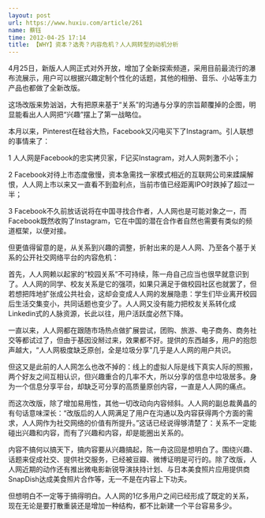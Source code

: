 ```yaml
---
layout: post
url: https://www.huxiu.com/article/261
name: 蔡钰
time: 2012-04-25 17:14
title: 【WHY】资本？选秀？内容危机？人人网转型的动机分析
---
```

4月25日，新版人人网正式对外开放，增加了全新探索频道，采用目前最流行的瀑布流展示，用户可以根据兴趣定制个性化的话题，其他的相册、音乐、小站等主力产品也都做了全新改版。

这场改版来势汹汹，大有把原来基于“关系”的沟通与分享的宗旨颠覆掉的企图，明显能看出人人网把“兴趣”摆上了第一战略位。

本月以来，Pinterest在硅谷大热，Facebook又闪电买下了Instagram。引人联想的事情来了：

1 人人网是Facebook的忠实拷贝家，F记买Instagram，对人人网刺激不小；

2 Facebook对待上市态度傲慢，资本急需找一家模式相近的互联网公司来蹂躏解恨，人人网上市以来又一直看不到盈利点，当前市值已经距离IPO时跌掉了超过一半；

3 Facebook不久前放话说将在中国寻找合作者，人人网也是可能对象之一，而Facebook既然收购了Instagram，它在中国的潜在合作者自然也需要有类似的频道框架，以便对接。

但更值得留意的是，从关系到兴趣的调整，折射出来的是人人网、乃至各个基于关系的公开社交网络平台的内容危机：

首先，人人网赖以起家的“校园关系”不可持续，陈一舟自己应当也很早就意识到了。人人网的同学、校友关系是它的强项，如果只满足于做校园社区也就罢了，但若想把阵地扩张成公共社会，这却会变成人人网的发展隐患：学生们毕业离开校园后生活交集变小，共同话题也变少了。人人网又没有能力把校友关系转化成Linkedin式的人脉资源，长此以往，用户活跃度必然下降。

一直以来，人人网都在跟随市场热点做扩展尝试，团购、旅游、电子商务、商务社交等都试过了，但由于基因没掰过来，效果都不好。提供的东西越多，用户的抱怨声越大，“人人网极度缺乏原创，全是垃圾分享”几乎是人人网的用户共识。

但这又是此前的人人网怎么也改不掉的：线上的虚拟人际是线下真实人际的照搬，两个好友之间互相认识，但兴趣重合的几率不大，所以分享的信息中垃圾居多。身为一个信息分享平台，却缺乏可分享的高质量原创内容，一直是人人网的痛点。

而这次改版，除了增加易用性，其他一切改动向内容倾斜。人人网的副总裁黄晶的有句话意味深长：“改版后的人人网满足了用户在沟通以及内容获得两个方面的需求，人人网作为社交网络的价值有所提升。”这话已经说得够清楚了：关系不一定能碰出兴趣和内容，而有了兴趣和内容，却是能圈出关系的。

内容不搞何以搞天下，搞内容要从兴趣搞起，陈一舟这回是想明白了。围绕兴趣、话题来促成社交、提供社交服务，已经被豆瓣、微博证明是可行的。除了改版，人人网近期的动作还有推出微电影新锐导演扶持计划、与日本美食照片应用提供商SnapDish达成美食照片合作等，无一不是在内容上下功夫。

但想明白不一定等于搞得明白。人人网的1亿多用户之间已经形成了既定的关系，现在无论是要打散重装还是增加一种结构，都不比新建一个平台容易多少。

